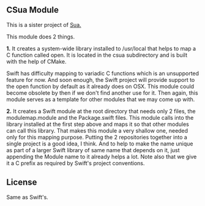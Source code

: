 CSua Module
-----------

This is a sister project of [Sua.](https://github.com/jpedrosa/sua_swift)

This module does 2 things.

**1.** It creates a system-wide library installed to /usr/local that helps to
map a C function called open. It is located in the csua subdirectory and is
built with the help of CMake.

Swift has difficulty mapping to variadic C functions which is an unsupported
feature for now. And soon enough, the Swift project will provide support to
the open function by default as it already does on OSX. This module could become
obsolete by then if we don't find another use for it. Then again, this module
serves as a template for other modules that we may come up with.

**2.** It creates a Swift module at the root directory that needs only 2 files, the
modulemap.module and the Package.swift files. This module calls into the library
installed at the first step above and maps it so that other modules can call
this library. That makes this module a very shallow one, needed only for this
mapping purpose. Putting the 2 repositories together into a single project is
a good idea, I think. And to help to make the name unique as part of a larger
Swift library of same name that depends on it, just appending the Module name
to it already helps a lot. Note also that we give it a C prefix as required
by Swift's project conventions.

License
-------

Same as Swift's.
